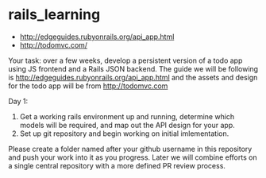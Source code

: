# rails_learning

- http://edgeguides.rubyonrails.org/api_app.html
- http://todomvc.com/

Your task: over a few weeks, develop a persistent version of a todo app using JS frontend and a Rails JSON backend. The guide we will be following is http://edgeguides.rubyonrails.org/api_app.html and the assets and design for the todo app will be from http://todomvc.com 


Day 1:

1. Get a working rails environment up and running, determine which models will be required, and map out the API design for your app.
2. Set up git repository and begin working on initial imlementation.


Please create a folder named after your github username in this repository and push your work into it as you progress. Later we will combine efforts on a single central repository with a more defined PR review process.

